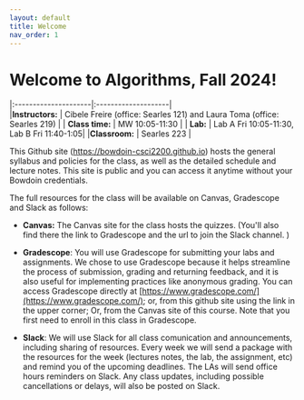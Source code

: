 ```yaml
---
layout: default 
title: Welcome
nav_order: 1
---
```



# Welcome to Algorithms, Fall 2024! 



|:---------------------|:--------------------|    
|__Instructors:__ | Cibele Freire (office: Searles 121) and Laura Toma (office: Searles 219) |
| __Class time:__ | MW  10:05-11:30 | 
| __Lab:__        | Lab A Fri 10:05-11:30, Lab B Fri 11:40-1:05|
|__Classroom:__   | Searles 223 |


This Github site (https://bowdoin-csci2200.github.io) hosts the general syllabus and policies for the class, as well as the detailed schedule and lecture notes. This site is public and you can access it anytime without your Bowdoin credentials. 

The full resources for the class will be available on Canvas, Gradescope and Slack as follows: 

  * __Canvas:__ The Canvas site for the class hosts the quizzes.  (You'll also find there the link  to Gradescope and the url to join the Slack channel. ) 

  * __Gradescope__: You will use Gradescope for submitting your labs and assignments. We chose to use Gradescope because it helps streamline the process of submission, grading and returning  feedback, and it is also useful for implementing practices like anonymous grading. You can access Gradescope directly at [https://www.gradescope.com/](https://www.gradescope.com/); or, from this github site using the link in the upper corner; Or, from the Canvas site of this course. Note that you first need to enroll in this class in Gradescope. 

  * __Slack__: We will use Slack for all class comunication and announcements, including sharing of resources.  Every week we will send a package with the resources for the week (lectures notes, the lab, the assignment, etc) and remind you of the upcoming deadlines. The LAs will send office hours reminders on Slack. Any class updates, including possible cancellations or delays, will also be posted on Slack.   


